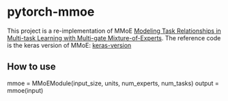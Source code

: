 # pytorch-mmoe

This project is a re-implementation of MMoE [Modeling Task Relationships in Multi-task Learning with
Multi-gate Mixture-of-Experts](https://dl.acm.org/doi/pdf/10.1145/3219819.3220007). The reference code is the keras version of MMoE: [keras-version](https://github.com/drawbridge/keras-mmoe)

## How to use
mmoe = MMoEModule(input_size, units, num_experts, num_tasks)
output = mmoe(input)



